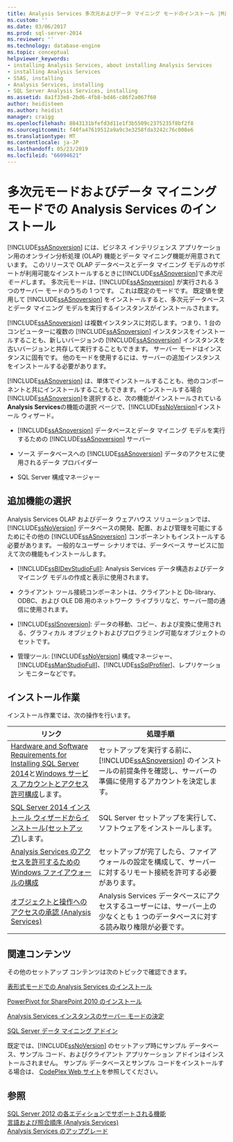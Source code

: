```yaml
---
title: Analysis Services 多次元およびデータ マイニング モードのインストール |Microsoft Docs
ms.custom: ''
ms.date: 03/06/2017
ms.prod: sql-server-2014
ms.reviewer: ''
ms.technology: database-engine
ms.topic: conceptual
helpviewer_keywords:
- installing Analysis Services, about installing Analysis Services
- installing Analysis Services
- SSAS, installing
- Analysis Services, installing
- SQL Server Analysis Services, installing
ms.assetid: 8a1f33e8-2bd6-4fb8-bd46-c86f2a067f60
author: heidisteen
ms.author: heidist
manager: craigg
ms.openlocfilehash: 8843131bfefd3d11e1f3b5509c2375235f8bf2f8
ms.sourcegitcommit: f40fa47619512a9a9c3e3258fda3242c76c008e6
ms.translationtype: MT
ms.contentlocale: ja-JP
ms.lasthandoff: 05/23/2019
ms.locfileid: "66094621"
---
```

# <a name="install-analysis-services-in-multidimensional-and-data-mining-mode"></a>多次元モードおよびデータ マイニング モードでの Analysis Services のインストール
  [!INCLUDE[ssASnoversion](../../includes/ssasnoversion-md.md)] には、ビジネス インテリジェンス アプリケーション用のオンライン分析処理 (OLAP) 機能とデータ マイニング機能が用意されています。 このリリースで OLAP データベースとデータ マイニング モデルのサポートが利用可能なインストールするときに[!INCLUDE[ssASnoversion](../../includes/ssasnoversion-md.md)]で*多次元モード*します。 多次元モードは、[!INCLUDE[ssASnoversion](../../includes/ssasnoversion-md.md)] が実行される 3 つのサーバー モードのうちの 1 つです。 これは既定のモードです。 既定値を使用して [!INCLUDE[ssASnoversion](../../includes/ssasnoversion-md.md)] をインストールすると、多次元データベースとデータ マイニング モデルを実行するインスタンスがインストールされます。  
  
 [!INCLUDE[ssASnoversion](../../includes/ssasnoversion-md.md)] は複数インスタンスに対応します。つまり、1 台のコンピューターに複数の [!INCLUDE[ssASnoversion](../../includes/ssasnoversion-md.md)] インスタンスをインストールすることも、新しいバージョンの [!INCLUDE[ssASnoversion](../../includes/ssasnoversion-md.md)] インスタンスを古いバージョンと共存して実行することもできます。 サーバー モードはインスタンスに固有です。 他のモードを使用するには、サーバーの追加インスタンスをインストールする必要があります。  
  
 [!INCLUDE[ssASnoversion](../../includes/ssasnoversion-md.md)] は、単体でインストールすることも、他のコンポーネントと共にインストールすることもできます。 インストールする場合[!INCLUDE[ssASnoversion](../../includes/ssasnoversion-md.md)]を選択すると、次の機能がインストールされている**Analysis Services**の機能の選択 ページで、[!INCLUDE[ssNoVersion](../../includes/ssnoversion-md.md)]インストール ウィザード。  
  
-   [!INCLUDE[ssASnoversion](../../includes/ssasnoversion-md.md)] データベースとデータ マイニング モデルを実行するための [!INCLUDE[ssASnoversion](../../includes/ssasnoversion-md.md)] サーバー  
  
-   ソース データベースへの [!INCLUDE[ssASnoversion](../../includes/ssasnoversion-md.md)] データのアクセスに使用されるデータ プロバイダー  
  
-   SQL Server 構成マネージャー  
  
## <a name="choosing-additional-features"></a>追加機能の選択  
 Analysis Services OLAP およびデータ ウェアハウス ソリューションでは、[!INCLUDE[ssNoVersion](../../includes/ssnoversion-md.md)] データベースの開発、配置、および管理を可能にするためにその他の [!INCLUDE[ssASnoversion](../../includes/ssasnoversion-md.md)] コンポーネントもインストールする必要があります。 一般的なユーザー シナリオでは、データベース サービスに加えて次の機能もインストールします。  
  
-   [!INCLUDE[ssBIDevStudioFull](../../includes/ssbidevstudiofull-md.md)]: Analysis Services データ構造およびデータ マイニング モデルの作成と表示に使用されます。  
  
-   クライアント ツール接続コンポーネントは、クライアントと Db-library、ODBC、および OLE DB 用のネットワーク ライブラリなど、サーバー間の通信に使用されます。  
  
-   [!INCLUDE[ssISnoversion](../../includes/ssisnoversion-md.md)]: データの移動、コピー、および変換に使用される、グラフィカル オブジェクトおよびプログラミング可能なオブジェクトのセットです。  
  
-   管理ツール: [!INCLUDE[ssNoVersion](../../includes/ssnoversion-md.md)] 構成マネージャー、[!INCLUDE[ssManStudioFull](../../includes/ssmanstudiofull-md.md)]、[!INCLUDE[ssSqlProfiler](../../includes/sssqlprofiler-md.md)]、レプリケーション モニターなどです。  
  
## <a name="installation-tasks"></a>インストール作業  
 インストール作業では、次の操作を行います。  
  
|リンク|処理手順|  
|-----------|-----------|  
|[Hardware and Software Requirements for Installing SQL Server 2014](hardware-and-software-requirements-for-installing-sql-server.md)と[Windows サービス アカウントとアクセス許可構成](../../database-engine/configure-windows/configure-windows-service-accounts-and-permissions.md)します。|セットアップを実行する前に、[!INCLUDE[ssASnoversion](../../includes/ssasnoversion-md.md)] のインストールの前提条件を確認し、サーバーの準備に使用するアカウントを決定します。|  
|[SQL Server 2014 インストール ウィザードからインストール&#40;セットアップ&#41;](../../database-engine/install-windows/install-sql-server-from-the-installation-wizard-setup.md)します。|SQL Server セットアップを実行して、ソフトウェアをインストールします。|  
|[Analysis Services のアクセスを許可するための Windows ファイアウォールの構成](../../analysis-services/instances/configure-the-windows-firewall-to-allow-analysis-services-access.md)|セットアップが完了したら、ファイアウォールの設定を構成して、サーバーに対するリモート接続を許可する必要があります。|  
|[オブジェクトと操作へのアクセスの承認 &#40;Analysis Services&#41;](../../analysis-services/multidimensional-models/authorizing-access-to-objects-and-operations-analysis-services.md)|Analysis Services データベースにアクセスするユーザーには、サーバー上の少なくとも 1 つのデータベースに対する読み取り権限が必要です。|  
  
## <a name="related-content"></a>関連コンテンツ  
 その他のセットアップ コンテンツは次のトピックで確認できます。  
  
 [表形式モードでの Analysis Services のインストール](../../analysis-services/instances/install-windows/install-analysis-services.md)  
  
 [PowerPivot for SharePoint 2010 のインストール](../../../2014/sql-server/install/powerpivot-for-sharepoint-2010-installation.md)  
  
 [Analysis Services インスタンスのサーバー モードの決定](../../analysis-services/instances/determine-the-server-mode-of-an-analysis-services-instance.md)  
  
 [SQL Server データ マイニング アドイン](https://go.microsoft.com/fwlink/?LinkId=197091)  
  
 既定では、[!INCLUDE[ssNoVersion](../../includes/ssnoversion-md.md)] のセットアップ時にサンプル データベース、サンプル コード、およびクライアント アプリケーション アドインはインストールされません。 サンプル データベースとサンプル コードをインストールする場合は、 [CodePlex Web サイト](https://go.microsoft.com/fwlink/?LinkId=87843)を参照してください。  
  
## <a name="see-also"></a>参照  
 [SQL Server 2012 の各エディションでサポートされる機能](https://go.microsoft.com/fwlink/?linkid=232473)   
 [言語および照合順序 (Analysis Services)](../../../2014/analysis-services/languages-and-collations-analysis-services.md)   
 [Analysis Services のアップグレード](../../database-engine/install-windows/upgrade-analysis-services.md)  
  
  
